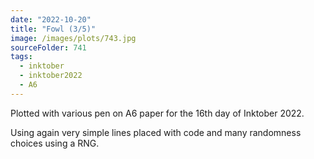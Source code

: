 ```yaml
---
date: "2022-10-20"
title: "Fowl (3/5)"
image: /images/plots/743.jpg
sourceFolder: 741
tags:
  - inktober
  - inktober2022
  - A6
---
```


Plotted with various pen on A6 paper for the 16th day of Inktober 2022.

Using again very simple lines placed with code and many randomness choices using a RNG.